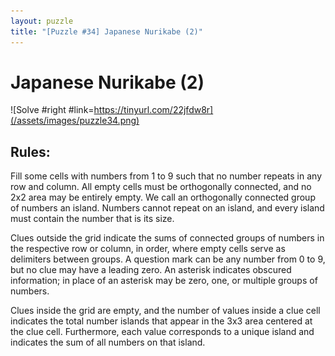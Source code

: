 ```yaml
---
layout: puzzle
title: "[Puzzle #34] Japanese Nurikabe (2)"
---
```


# Japanese Nurikabe (2)

![Solve #right #link=https://tinyurl.com/22jfdw8r](/assets/images/puzzle34.png)

## Rules:

Fill some cells with numbers from 1 to 9 such that no number repeats in any row and column. All empty cells must be orthogonally connected, and no 2x2 area may be entirely empty. We call an orthogonally connected group of numbers an island. Numbers cannot repeat on an island, and every island must contain the number that is its size.

Clues outside the grid indicate the sums of connected groups of numbers in the respective row or column, in order, where empty cells serve as delimiters between groups. A question mark can be any number from 0 to 9, but no clue may have a leading zero. An asterisk indicates obscured information; in place of an asterisk may be zero, one, or multiple groups of numbers.

Clues inside the grid are empty, and the number of values inside a clue cell indicates the total number islands that appear in the 3x3 area centered at the clue cell. Furthermore, each value corresponds to a unique island and indicates the sum of all numbers on that island. 
